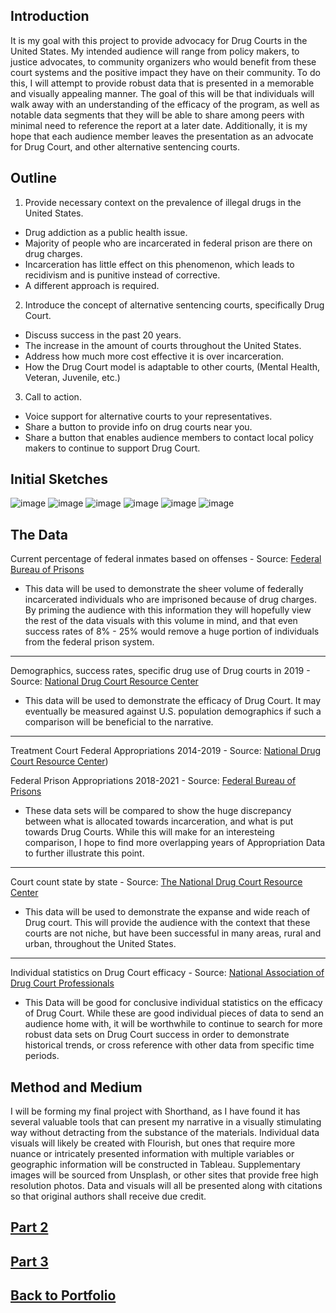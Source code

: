 ## Introduction


It is my goal with this project to provide advocacy for Drug Courts in the United States. My intended audience will range from policy makers, to justice advocates, to community organizers who would benefit from these court systems and the positive impact they have on their community. To do this, I will attempt to provide robust data that is presented in a memorable and visually appealing manner. The goal of this will be that individuals will walk away with an understanding of the efficacy of the program, as well as notable data segments that they will be able to share among peers with minimal need to reference the report at a later date. Additionally, it is my hope that each audience member leaves the presentation as an advocate for Drug Court, and other alternative sentencing courts.


## Outline
 
1. Provide necessary context on the prevalence of illegal drugs in the United States.  
* Drug addiction as a public health issue.  
* Majority of people who are incarcerated in federal prison are there on drug charges.  
* Incarceration has little effect on this phenomenon, which leads to recidivism and is punitive instead of corrective.  
* A different approach is required.  
2. Introduce the concept of alternative sentencing courts, specifically Drug Court.  
* Discuss success in the past 20 years.  
* The increase in the amount of courts throughout the United States.  
* Address how much more cost effective it is over incarceration.  
* How the Drug Court model is adaptable to other courts, (Mental Health, Veteran, Juvenile, etc.)  
3. Call to action.  
* Voice support for alternative courts to your representatives.  
* Share a button to provide info on drug courts near you.  
* Share a button that enables audience members to contact local policy makers to continue to support Drug Court.  

## Initial Sketches
![image](https://raw.githubusercontent.com/duncbind/portfolio/main/prisonpop.JPEG)
![image](https://raw.githubusercontent.com/duncbind/portfolio/main/fedapprop.JPEG)
![image](https://github.com/duncbind/portfolio/blob/main/successrate.JPEG?raw=true)
![image](https://github.com/duncbind/portfolio/blob/main/genderbreakdown.JPEG?raw=true)
![image](https://github.com/duncbind/portfolio/blob/main/prisonvscourtdemo.JPEG?raw=true)
![image](https://github.com/duncbind/portfolio/blob/main/drugcourtmap.JPEG?raw=true)
## The Data

Current percentage of federal inmates based on offenses - Source: [Federal Bureau of Prisons](https://www.bop.gov/about/statistics/statistics_inmate_offenses.jsp)


* This data will be used to demonstrate the sheer volume of federally incarcerated individuals who are imprisoned because of drug charges. By priming the audience with this information they will hopefully view the rest of the data visuals with this volume in mind, and that even success rates of 8% - 25% would remove a huge portion of individuals from the federal prison system.


***
Demographics, success rates, specific drug use of Drug courts in 2019 - Source: [National Drug Court Resource Center](https://www.google.com/url?sa=t&rct=j&q=&esrc=s&source=web&cd=&ved=2ahUKEwil56eYtcP7AhUeEGIAHfUzBAoQFnoECAoQAQ&url=https%3A%2F%2Fndcrc.org%2Fwp-content%2Fuploads%2F2022%2F08%2FPCP_2022_HighlightsInsights_DigitalRelease.pdf&usg=AOvVaw0XmzCVtTp_VojnRNlpOeHW)


* This data will be used to demonstrate the efficacy of Drug Court. It may eventually be measured against U.S. population demographics if such a comparison will be beneficial to the narrative.


***
Treatment Court Federal Appropriations 2014-2019 - Source: [National Drug Court Resource Center](https://www.google.com/url?sa=t&rct=j&q=&esrc=s&source=web&cd=&ved=2ahUKEwil56eYtcP7AhUeEGIAHfUzBAoQFnoECAoQAQ&url=https%3A%2F%2Fndcrc.org%2Fwp-content%2Fuploads%2F2022%2F08%2FPCP_2022_HighlightsInsights_DigitalRelease.pdf&usg=AOvVaw0XmzCVtTp_VojnRNlpOeHW))


Federal Prison Appropriations 2018-2021 - Source: [Federal Bureau of Prisons](https://www.google.com/url?sa=t&rct=j&q=&esrc=s&source=web&cd=&ved=2ahUKEwiN8Jy_pMP7AhWURTABHTC9CYIQFnoECBEQAw&url=https%3A%2F%2Fwww.justice.gov%2Fdoj%2Fpage%2Ffile%2F1246666%2Fdownload&usg=AOvVaw0NesSKv-n9eNLhu6WUUQ4i)


* These data sets will be compared to show the huge discrepancy between what is allocated towards incarceration, and what is put towards Drug Courts. While this will make for an interesteing comparison, I hope to find more overlapping years of Appropriation Data to further illustrate this point.

***
Court count state by state - Source: [The National Drug Court Resource Center](https://ndcrc.org/maps/interactive-maps/2021-treatment-court-count/)


* This data will be used to demonstrate the expanse and wide reach of Drug court. This will provide the audience with the context that these courts are not niche, but have been successful in many areas, rural and urban, throughout the United States.

***
Individual statistics on Drug Court efficacy - Source: [National Association of Drug Court Professionals](https://www.google.com/url?sa=t&rct=j&q=&esrc=s&source=web&cd=&ved=2ahUKEwj2o7LGoMP7AhUMQjABHS37CtIQFnoECA8QAQ&url=https%3A%2F%2Fwww.nadcp.org%2Fwp-content%2Fuploads%2F2018%2F11%2FUS-Drug-Court-Fact-Sheet-2018.pdf&usg=AOvVaw1C7hKVm7IBEkFsdYyDwEXG)


* This Data will be good for conclusive individual statistics on the efficacy of Drug Court. While these are good individual pieces of data to send an audience home with, it will be worthwhile to continue to search for more robust data sets on Drug Court success in order to demonstrate historical trends, or cross reference with other data from specific time periods.

## Method and Medium


I will be forming my final project with Shorthand, as I have found it has several valuable tools that can present my narrative in a visually stimulating way without detracting from the substance of the materials.  Individual data visuals will likely be created with Flourish, but ones that require more nuance or intricately presented information with multiple variables or geographic information will be constructed in Tableau. Supplementary images will be sourced from Unsplash, or other sites that provide free high resolution photos. Data and visuals will all be presented along with citations so that original authors shall receive due credit.



## [Part 2](https://duncbind.github.io/portfolio/finalprojectpt2.html) 
## [Part 3](https://duncbind.github.io/portfolio/finalprojectpt3.html) 
## [Back to Portfolio](https://duncbind.github.io/portfolio/)
